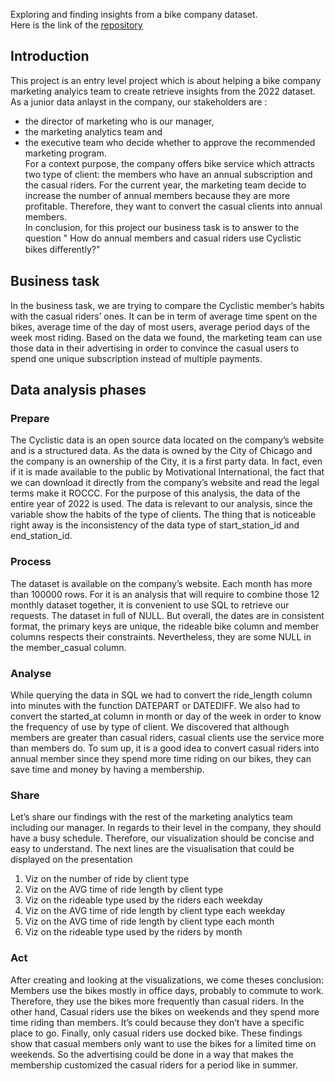 Exploring and finding insights from a bike company dataset.<br>
Here is the link of the [repository](https://github.com/Rasoir-genereux/Data-analysis-project_1)

## Introduction
This project is an entry level project which is about helping a bike company marketing analyics team to create retrieve insights from the 2022 dataset.
As a junior data anlayst in the company, our stakeholders are :
* the director of marketing who is our manager, 
* the marketing analytics team and
* the executive team who decide whether to approve the recommended marketing program.<br>
For a context purpose, the company offers bike service which attracts  two type of client: the members who have an annual subscription and the casual riders.
For the current year, the marketing team decide to increase the number of annual members because they are more profitable. Therefore, they want to convert the casual
clients into annual members.<br>
In conclusion, for this project our business task is to answer to the question " How do annual members and casual riders use Cyclistic bikes diﬀerently?"

## Business task
In the business task, we are trying to compare the Cyclistic member’s habits with the casual riders’ ones. 
It can be in term of average time spent on the bikes, average time of the day of most users, average period days of the week most riding. 
Based on the data we found, the marketing team can use those data in their advertising in order to convince the casual
users to spend one unique subscription instead of multiple payments.

## Data analysis phases 
### Prepare
The  Cyclistic data is an open source data located on the company’s website and is a structured data.
As the data is owned by the City of Chicago and the company is an ownership of the City, it is a first party data.
In fact, even if it is made available to the public by Motivational International,
the fact that we can download it directly from the company’s website and read the legal terms make it ROCCC.
For the purpose of this analysis, the data of the entire year of 2022 is used.
The data is relevant to our analysis, since the variable show the habits of the type of clients.
The thing that is noticeable right away is the inconsistency of the data type of start_station_id and end_station_id. 

### Process
The dataset is available on the company’s website. Each month has more than 100000 rows.
For it is an analysis that will require to combine those 12 monthly dataset together, it is convenient to use SQL to retrieve our requests.
The dataset in full of NULL. But overall, the dates are in consistent format, the primary keys are unique, the rideable bike column and member 
columns respects their constraints.
Nevertheless, they are some NULL in the member_casual column.


### Analyse
While querying the data in SQL we had to convert the ride_length column into minutes with the function DATEPART or DATEDIFF.
We also had to convert the started_at column in month or day of the week in order to know the frequency of use by type of client.
We discovered that although members are greater than casual riders, casual clients use the service more than members do. 
To sum up, it is a good idea to convert casual riders into annual member since they spend more time riding on our bikes,
they can save time and money by having a membership.

### Share
Let’s share our findings with the rest of the marketing analytics team including our manager.
In regards to their level in the company, they should have a busy schedule.
Therefore, our visualization should be concise and easy to understand.
The next lines are the visualisation that could be displayed on the presentation

1. Viz on the number of ride by client type
2. Viz on the AVG time of ride length by client type
3. Viz on the rideable type used by the riders each weekday
4. Viz on the AVG time of ride length by client type each weekday
5. Viz on the AVG time of ride length by client type each month
6. Viz on the rideable type used by the riders by month

### Act
After creating and looking at the visualizations, we come theses conclusion:
Members use the bikes mostly in office days, probably to commute to work.
Therefore, they use the bikes more frequently than casual riders.
In the other hand, Casual riders use the bikes on weekends and they spend more time riding than members.
It’s could because they don’t have a specific place to go. Finally, only casual riders use docked bike. 
These findings show that casual members only want to use the bikes for a limited time on weekends. 
So the advertising could be done in a way that makes the membership customized the casual riders for a period like in summer.




